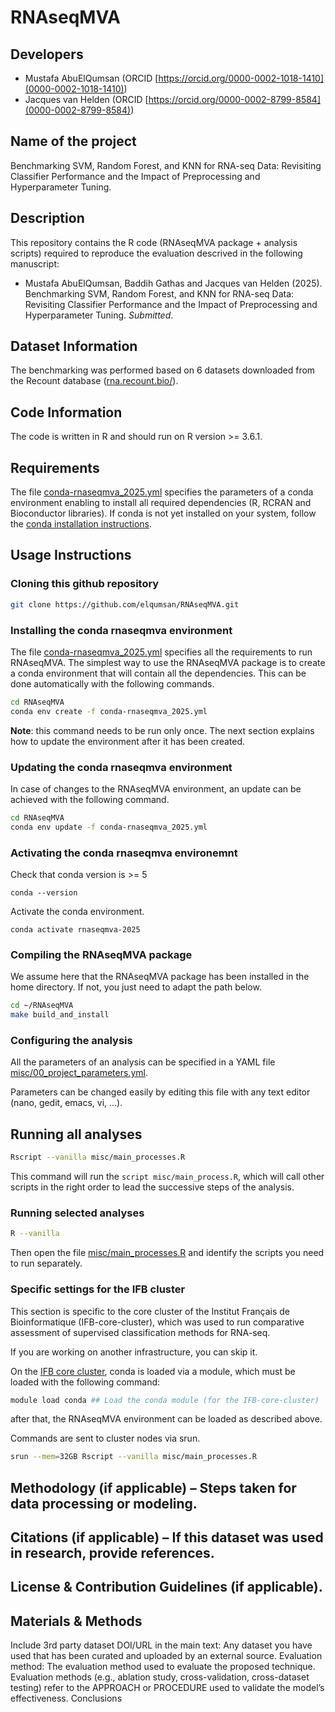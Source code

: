 # RNAseqMVA

## Developers

- Mustafa AbuElQumsan (ORCID [https://orcid.org/0000-0002-1018-1410](0000-0002-1018-1410)) 
- Jacques van Helden (ORCID [https://orcid.org/0000-0002-8799-8584](0000-0002-8799-8584))

## Name of the project

Benchmarking SVM, Random Forest, and KNN for RNA-seq Data: Revisiting Classifier Performance and the Impact of Preprocessing and Hyperparameter Tuning.

## Description

This repository contains the R code (RNAseqMVA package + analysis scripts) required to reproduce the evaluation descrived in the following manuscript:

- Mustafa AbuElQumsan, Baddih Gathas and Jacques van Helden (2025). Benchmarking SVM, Random Forest, and KNN for RNA-seq Data: Revisiting Classifier Performance and the Impact of Preprocessing and Hyperparameter Tuning. _Submitted_. 

## Dataset Information

The benchmarking was performed based on 6 datasets downloaded from the Recount database ([rna.recount.bio/](https://rna.recount.bio)). 

## Code Information

The code is written in R and should run on R version >= 3.6.1. 

## Requirements

The file [conda-rnaseqmva_2025.yml](conda-rnaseqmva_2025.yml) specifies the parameters of a conda environment enabling to install all required dependencies (R, RCRAN and Bioconductor libraries).
If conda is not yet installed on your system, follow the [conda installation instructions](https://docs.conda.io/projects/conda/en/latest/user-guide/install/). 

## Usage Instructions

### Cloning this github repository

```bash
git clone https://github.com/elqumsan/RNAseqMVA.git
```

### Installing the conda rnaseqmva environment

The file [conda-rnaseqmva_2025.yml](conda-rnaseqmva_2025.yml) specifies all the requirements to run RNAseqMVA. The simplest way to use the RNAseqMVA package is to create a conda environment that will contain all the dependencies. This can be done automatically with the following commands. 

```bash
cd RNAseqMVA
conda env create -f conda-rnaseqmva_2025.yml
```

__Note__: this command needs to be run only once. The next section explains how to update the environment after it has been created. 

### Updating the conda rnaseqmva environment

In case of changes to the RNAseqMVA environment, an update can be
achieved with the following command. 

```bash
cd RNAseqMVA
conda env update -f conda-rnaseqmva_2025.yml
```

### Activating the conda rnaseqmva environemnt

Check that conda version is >= 5

```
conda --version
```

Activate the conda environment. 

```
conda activate rnaseqmva-2025
```


### Compiling the RNAseqMVA package

We assume here that the RNAseqMVA package has been installed in the
home directory. If not, you just need to adapt the path below.

```bash
cd ~/RNAseqMVA
make build_and_install
```

### Configuring the analysis

All the parameters of an analysis can be specified in a YAML file [misc/00_project_parameters.yml](misc/00_project_parameters.yml). 

Parameters can be changed easily by editing this file with any text editor (nano, gedit, emacs, vi, ...).

## Running all analyses

```bash
Rscript --vanilla misc/main_processes.R
```
This command will run the `script misc/main_process.R`, which will call other scripts in the right order to lead the successive steps of the analysis. 


### Running selected analyses

```bash
R --vanilla
```

Then open the file [misc/main_processes.R](misc/main_processes.R) and identify the scripts you need to run separately.

### Specific settings for the IFB cluster 

This section is specific to the core cluster of the Institut Français de Bioinformatique (IFB-core-cluster), which was used to run comparative assessment of supervised classification methods for RNA-seq.

If you are working on another infrastructure, you can skip it. 

On the [IFB core cluster](https://www.france-bioinformatique.fr/cluster), conda is loaded via a module, which must be loaded with the following command: 

```bash
module load conda ## Load the conda module (for the IFB-core-cluster)
```

after that, the RNAseqMVA environment can be loaded as described above. 

Commands are sent to cluster nodes via srun. 

```bash
srun --mem=32GB Rscript --vanilla misc/main_processes.R
```


## Methodology (if applicable) – Steps taken for data processing or modeling.

## Citations (if applicable) – If this dataset was used in research, provide references.

## License & Contribution Guidelines (if applicable).

## Materials & Methods

Include 3rd party dataset DOI/URL in the main text: Any dataset you have used that has been curated and uploaded by an external source.
Evaluation method: The evaluation method used to evaluate the proposed technique. Evaluation methods (e.g., ablation study, cross-validation, cross-dataset testing) refer to the APPROACH or PROCEDURE used to validate the model’s effectiveness.
Conclusions


